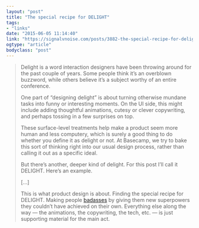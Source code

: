 ```yaml
---
layout: "post"
title: "The special recipe for DELIGHT"
tags: 
- "links"
date: "2015-06-05 11:14:40"
link: "https://signalvnoise.com/posts/3882-the-special-recipe-for-delight"
ogtype: "article"
bodyclass: "post"
---
```


> Delight is a word interaction designers have been throwing around for the past couple of years. Some people think it’s an overblown buzzword, while others believe it’s a subject worthy of an entire conference.
> 
> One part of “designing delight” is about turning otherwise mundane tasks into funny or interesting moments. On the UI side, this might include adding thoughtful animations, cutesy or clever copywriting, and perhaps tossing in a few surprises on top.
> 
> These surface-level treatments help make a product seem more human and less computery, which is surely a good thing to do whether you define it as delight or not. At Basecamp, we try to bake this sort of thinking right into our usual design process, rather than calling it out as a specific ideal.
> 
> But there’s another, deeper kind of delight. For this post I’ll call it DELIGHT. Here’s an example.
> 
> [...]
> 
> This is what product design is about. Finding the special recipe for DELIGHT. Making people [badasses](http://www.amazon.com/Badass-Making-Awesome-Kathy-Sierra/dp/1491919019) by giving them new superpowers they couldn’t have achieved on their own. Everything else along the way — the animations, the copywriting, the tech, etc. — is just supporting material for the main act.